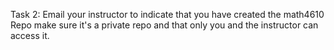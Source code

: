 Task 2: Email your instructor to indicate that you have created the math4610 Repo make sure it's a private repo and that only you and the instructor can access it.
